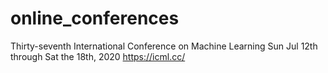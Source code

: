 # online_conferences
Thirty-seventh International Conference on Machine Learning
Sun Jul 12th through Sat the 18th, 2020
https://icml.cc/

